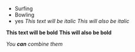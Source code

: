 - Surfing
- Bowling
- yes
*This text will be italic*
_This will also be italic_

**This text will be bold**
__This will also be bold__

_You **can** combine them_
